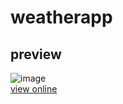 # weatherapp
## preview
![image](https://user-images.githubusercontent.com/87960642/188793979-adf73f3f-b970-485b-aed2-f64908af1332.png)  
<a href='https://cheeterlee.github.io/weatherapp/'>view online</a>
